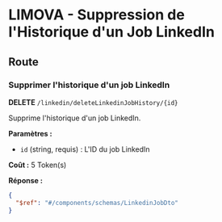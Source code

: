 # LIMOVA - Suppression de l'Historique d'un Job LinkedIn

## Route

### Supprimer l'historique d'un job LinkedIn
**DELETE** `/linkedin/deleteLinkedinJobHistory/{id}`

Supprime l'historique d'un job LinkedIn.

**Paramètres :**
- `id` (string, requis) : L'ID du job LinkedIn

**Coût :** 5 Token(s)

**Réponse :**
```json
{
  "$ref": "#/components/schemas/LinkedinJobDto"
}
``` 